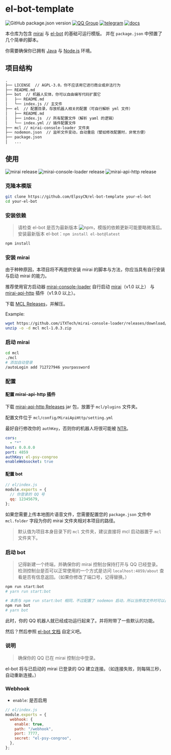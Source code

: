 # el-bot-template

![GitHub package.json version](https://img.shields.io/github/package-json/v/ElpsyCN/el-bot-template)
[![QQ Group](https://img.shields.io/badge/qq%20group-707408530-12B7F5)](https://shang.qq.com/wpa/qunwpa?idkey=5b0eef3e3256ce23981f3b0aa2457175c66ca9194efd266fd0e9a7dbe43ed653)
[![telegram](https://img.shields.io/badge/telegram-elpsy__cn-blue)](https://t.me/elpsy_cn)
[![docs](https://github.com/ElpsyCN/el-bot-docs/workflows/docs/badge.svg)](https://docs.bot.elpsy.cn)

本仓库为包含 [mirai](https://github.com/mamoe/mirai) 与 [el-bot](https://github.com/ElpsyCN/el-bot) 的基础可运行模版。
并在 `package.json` 中预置了几个简单的脚本。

你需要确保你已拥有 [Java](https://www.java.com/zh_CN/) 与 [Node.js](https://nodejs.org/zh-cn/download/) 环境。

## 项目结构

```txt
.
├── LICENSE  // AGPL-3.0，你不应该用它进行商业或非法行为
├── README.md
├── bot  // 机器人实体，你可以自由编写代码扩展它
│   ├── README.md
│   └── index.js // 主文件
├── el  // 配置目录，存放机器人相关的配置（可自行解析 yml 文件）
│   ├── README.md
│   ├── index.js  // 所有配置文件（解析 yaml 的逻辑）
│   └── index.yml // 插件配置文件
├── mcl // mirai-console-loader 文件夹
├── nodemon.json  // 监听文件变动，自动重启（譬如修改配置时，非常方便）
├── package.json
│   ...
```

## 使用

![mirai release](https://img.shields.io/github/v/release/mamoe/mirai?label=mirai)
![mirai-console-loader release](https://img.shields.io/github/v/release/iTXTech/mirai-console-loader?label=mirai-console-loader)
![mirai-api-http release](https://img.shields.io/github/v/release/project-mirai/mirai-api-http?label=mirai-api-http)

### 克隆本模版

```sh
git clone https://github.com/ElpsyCN/el-bot-template your-el-bot
cd your-el-bot
```

### 安装依赖

> 请检查 el-bot 是否为最新版本 ![npm](https://img.shields.io/npm/v/el-bot)，模版的依赖更新可能要略微落后。  
> 安装最新版本 el-bot：`npm install el-bot@latest`

```sh
npm install
```

### 安装 mirai

由于种种原因，本项目将不再提供安装 mirai 的脚本与方法，你应当具有自行安装与启动 mirai 的能力。

推荐使用官方启动器 [mirai-console-loader](https://github.com/iTXTech/mirai-console-loader) 自行启动 [mirai](https://github.com/mamoe/mirai)（v1.0 以上） 与 [mirai-api-http](https://github.com/mamoe/mirai-api-http) 插件（v1.9.0 以上）。

下载 [MCL Releases](https://github.com/iTXTech/mirai-console-loader/releases)，并解压。

Example:

```sh
wget https://github.com/iTXTech/mirai-console-loader/releases/download/v1.0.3/mcl-1.0.3.zip
unzip -o -d mcl mcl-1.0.3.zip
```

### 启动 mirai

```sh
cd mcl
./mcl
# 添加自动登录
/autoLogin add 712727946 yourpassword
```

### 配置

#### 配置 mirai-api-http 插件

下载 [mirai-api-http Releases](https://github.com/project-mirai/mirai-api-http/releases) jar 包，放置于 `mcl/plugins` 文件夹。

配置文件位于 `mcl/config/MiraiApiHttp/setting.yml`

最好自行修改你的 `authKey`，否则你的机器人将很可能被 [NTR](https://zh.moegirl.org/zh-hans/NTR)。

```yaml
cors:
  - "*"
host: 0.0.0.0
port: 4859
authKey: el-psy-congroo
enableWebsocket: true
```

#### 配置 bot

```js
// el/index.js
module.exports = {
  // 你登录的 QQ 号
  qq: 12345679,
};
```

如果您需要上传本地图片语音文件，您需要配置您的 `package.json` 文件中 `mcl.folder` 字段为你的 mirai 文件夹相对本项目的路径。

> 默认值为项目本身目录下的 `mcl` 文件夹，建议直接将 mcl 启动器置于 `mcl` 文件夹下。

### 启动 bot

> 记得新建一个终端，并确保你的 mirai 控制台保持打开与 QQ 已经登录。
> 检测控制台是否可以正常使用的一个方式是访问 `localhost:4859/about` 查看是否有信息返回。（如果你修改了端口号，记得替换。）

```sh
npm run start:bot
# yarn run start:bot
```

```sh
# 本质与 npm run start:bot 相同，不过配置了 nodemon 启动，所以当修改文件时可以自动重启。
npm run bot
# yarn bot
```

此时，你的 QQ 机器人就已经成功运行起来了。并将附带了一些默认的功能。

然后？然后参照 [el-bot 文档](https://docs.bot.elpsy.cn/) 自定义吧。

### 说明

> 确保你的 QQ 已在 mirai 控制台中登录。

el-bot 将与已启动的 mirai 已登录的 QQ 建立连接。（如连接失败，则每隔三秒，自动重新连接。）

### Webhook

- `enable`: 是否启用

```js
// el/index.js
module.exports = {
  webhook: {
    enable: true,
    path: "/webhook",
    port: 7777,
    secret: "el-psy-congroo",
  },
};
```
